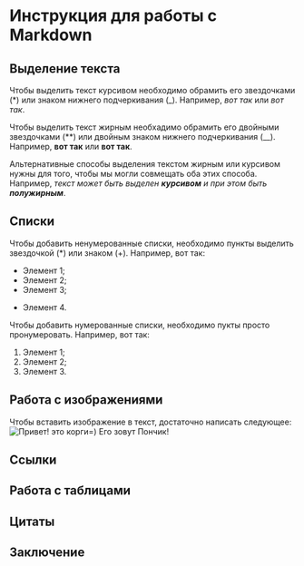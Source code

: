 # Инструкция для работы с Markdown

## Выделение текста

Чтобы выделить текст курсивом необходимо обрамить его звездочками (*) или знаком нижнего подчеркивания (_). Например, *вот так* или _вот так_.

Чтобы выделить текст жирным необхадимо обрамить его двойными звездочками (**) или двойным знаком нижнего подчеркивания (__). Например, **вот так** или __вот так__.

Альтернативные способы выделения текстом жирным или курсивом
нужны для того, чтобы мы могли совмещать оба этих способа. Например, _текст может быть выделен **курсивом** и при этом быть **полужирным**_.

## Списки

Чтобы добавить ненумерованные списки, необходимо пункты выделить звездочкой (*) или знаком (+). Например, вот так:
* Элемент 1;
* Элемент 2;
* Элемент 3;
+ Элемент 4.

Чтобы добавить нумерованные списки, необходимо пукты просто пронумеровать. Например, вот так:
1. Элемент 1;
2. Элемент 2;
3. Элемент 3.

## Работа с изображениями

Чтобы вставить изображение в текст, достаточно написать следующее:
![Привет! это корги=) Его зовут Пончик!](Corgi.jpg)

## Ссылки

## Работа с таблицами

## Цитаты

## Заключение